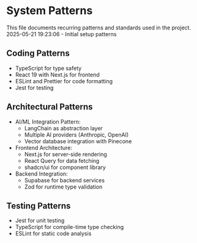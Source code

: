 # System Patterns

This file documents recurring patterns and standards used in the project.
2025-05-21 19:23:06 - Initial setup patterns

## Coding Patterns

* TypeScript for type safety
* React 19 with Next.js for frontend
* ESLint and Prettier for code formatting
* Jest for testing

## Architectural Patterns

* AI/ML Integration Pattern:
  - LangChain as abstraction layer
  - Multiple AI providers (Anthropic, OpenAI)
  - Vector database integration with Pinecone
* Frontend Architecture:
  - Next.js for server-side rendering
  - React Query for data fetching
  - shadcn/ui for component library
* Backend Integration:
  - Supabase for backend services
  - Zod for runtime type validation

## Testing Patterns

* Jest for unit testing
* TypeScript for compile-time type checking
* ESLint for static code analysis